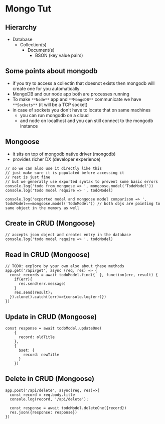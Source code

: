 # Mongo Tut

## Hierarchy
- Database
    - Collection(s)
        - Document(s)
            - BSON (key value pairs)

## Some points about mongodb
- if you try to access a collectin that doesnot exists then mongodb will create one for you automatically
- MongoDB and our node app both are processes running 
- To make `**Node**` app and `**MongoDB**` communicate we have `**Sockets**` (it will be a TCP socket)
- in case of sockets you don't have to locate that on same machines
    - you can run mongodb on a cloud 
    - and node on localhost and you can still connect to the mongodb instance


## Mongoose
- it sits on top of mongodb native driver (mongodb)
- provides richer DX (developer experience)

```
// so we can also use it directly like this
// just make sure it is populated before accessing it
// rest is just fine
// but we generally use exported syntax to prevent some basic errors
console.log('todo from mongoose => ', mongoose.model('TodoModel'))
console.log('todo model require => ', todoModel)

console.log('exported model and mongoose model comparison => ', todoModel===mongoose.model('TodoModel')) // both objs are pointing to same object in the memory as well
```

## Create in CRUD (Mongoose)
```
// accepts json object and creates entry in the database
console.log('todo model require => ', todoModel)
```

## Read in CRUD (Mongoose)
```
// TODO: explore by your own also about these methods
app.get('/api/get', async (req, res) => {
  const records = await todoModel.find({  }, function(err, result) {
    if(err){
      res.send(err.message)
    }
    res.send(result);
  }).clone().catch((err)=>{console.log(err)})
})
```

## Update in CRUD (Mongoose)
```
const response = await todoModel.updateOne(
    {
      record: oldTitle
    },
    {
      $set: {
        record: newTitle
      }
    })
```
## Delete in CRUD (Mongoose)
```
app.post('/api/delete', async(req, res)=>{
  const record = req.body.title
  console.log(record, '/api/delete');

  const response = await todoModel.deleteOne({record})
  res.json({response: response})
})
```